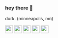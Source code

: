 
### hey there 👋

dork. (minneapolis, mn)


<div>
<a href="https://github.com/sulrich"><img src="https://raw.githubusercontent.com/FortAwesome/Font-Awesome/6.x/svgs/brands/github.svg" width="25" height="25"></a>&nbsp;<a href="https://mspsocial.net/@sulrich" rel="me"><img src="https://raw.githubusercontent.com/FortAwesome/Font-Awesome/6.x/svgs/brands/mastodon.svg" width="25" height="25"></a>&nbsp;<a href="https://twitter.com/sulrich"><img src="https://raw.githubusercontent.com/FortAwesome/Font-Awesome/6.x/svgs/brands/twitter.svg" width="25" height="25"></a>&nbsp;<a href="https://strava.com/athletes/stevilbot"><img src="https://raw.githubusercontent.com/FortAwesome/Font-Awesome/6.x/svgs/brands/strava.svg" width="25" height="25"></a>&nbsp;<a href="https://reddit.com/stevilbot"><img src="https://raw.githubusercontent.com/FortAwesome/Font-Awesome/6.x/svgs/brands/reddit.svg" width="25" height="25"></a>
</div>


